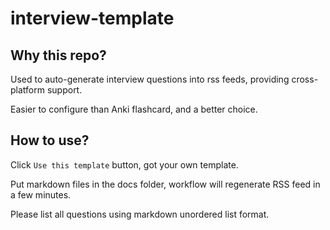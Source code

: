 # interview-template

## Why this repo?

Used to auto-generate interview questions into rss feeds, providing cross-platform support.

Easier to configure than Anki flashcard, and a better choice.


## How to use?

Click `Use this template` button, got your own template.

Put markdown files in the docs folder, workflow will regenerate RSS feed in a few minutes.

Please list all questions using markdown unordered list format.


